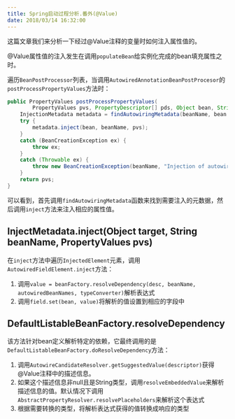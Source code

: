 ```yaml
---
title: Spring启动过程分析.番外(@Value)
date: 2018/03/14 16:32:00
---
```


这篇文章我们来分析一下经过@Value注释的变量时如何注入属性值的。

@Value属性值的注入发生在调用`populateBean`给实例化完成的bean填充属性之时。

遍历`BeanPostProcessor`列表，当调用`AutowiredAnnotationBeanPostProcesor`的`postProcessPropertyValues`方法时：

```java
public PropertyValues postProcessPropertyValues(
		PropertyValues pvs, PropertyDescriptor[] pds, Object bean, String beanName) throws BeanCreationException {
	InjectionMetadata metadata = findAutowiringMetadata(beanName, bean.getClass(), pvs);
	try {
		metadata.inject(bean, beanName, pvs);
	}
	catch (BeanCreationException ex) {
		throw ex;
	}
	catch (Throwable ex) {
		throw new BeanCreationException(beanName, "Injection of autowired dependencies failed", ex);
	}
	return pvs;
}
```

可以看到，首先调用`findAutowiringMetadata`函数来找到需要注入的元数据，然后调用`inject`方法来注入相应的属性值。

## InjectMetadata.inject(Object target, String beanName, PropertyValues pvs)

在`inject`方法中遍历`InjectedElement`元素，调用`AutowiredFieldElement.inject`方法：

1. 调用`value = beanFactory.resolveDependency(desc, beanName, autowiredBeanNames, typeConverter)`解析表达式
2. 调用`field.set(bean, value)`将解析的值设置到相应的字段中

## DefaultListableBeanFactory.resolveDependency

该方法针对bean定义解析特定的依赖，它最终调用的是`DefaultListableBeanFactory.doResolveDependency`方法：

1. 调用`AutowireCandidateResolver.getSuggestedValue(descriptor)`获得@Value注释中的描述信息。
2. 如果这个描述信息非null且是String类型，调用`resolveEmbeddedValue`来解析描述信息的值。默认情况下调用`AbstractPropertyResolver.resolvePlaceholders`来解析这个表达式
3. 根据需要转换的类型，将解析表达式获得的值转换成响应的类型






